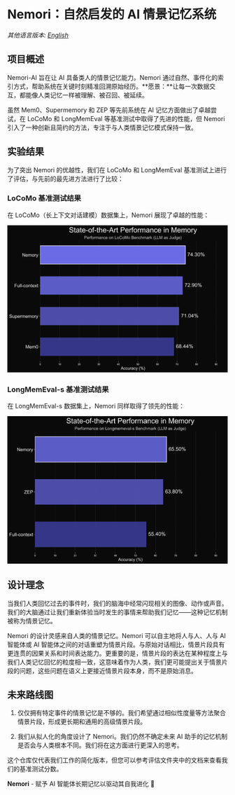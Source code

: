 # Nemori：自然启发的 AI 情景记忆系统

*其他语言版本: [English](README.md)*

## 项目概述

Nemori-AI 旨在让 AI 具备类人的情景记忆能力。Nemori 通过自然、事件化的索引方式，帮助系统在关键时刻精准回溯原始经历。**愿景：**让每一次数据交互，都能像人类记忆一样被理解、被召回、被延续。

虽然 Mem0、Supermemory 和 ZEP 等先前系统在 AI 记忆方面做出了卓越尝试，在 LoCoMo 和 LongMemEval 等基准测试中取得了先进的性能，但 Nemori 引入了一种创新且简约的方法，专注于与人类情景记忆模式保持一致。

## 实验结果

为了突出 Nemori 的优越性，我们在 LoCoMo 和 LongMemEval 基准测试上进行了评估，与先前的最先进方法进行了比较：

### LoCoMo 基准测试结果

在 LoCoMo（长上下文对话建模）数据集上，Nemori 展现了卓越的性能：

![LoCoMo Benchmark Results](figures/results_on_locomo.png)

### LongMemEval-s 基准测试结果

在 LongMemEval-s 数据集上，Nemori 同样取得了领先的性能：

![LongMemEval Benchmark Results](figures/results_on_longmemeval_purple.png)

## 设计理念

当我们人类回忆过去的事件时，我们的脑海中经常闪现相关的图像、动作或声音。我们的大脑通过让我们重新体验当时发生的事情来帮助我们记忆——这种记忆机制被称为情景记忆。

Nemori 的设计灵感来自人类的情景记忆。Nemori 可以自主地将人与人、人与 AI 智能体或 AI 智能体之间的对话重塑为情景片段。与原始对话相比，情景片段具有更连贯的因果关系和时间表达能力。更重要的是，情景片段的表达在某种程度上与我们人类记忆回忆的粒度相一致，这意味着作为人类，我们更可能提出关于情景片段的问题，这些问题在语义上更接近情景片段本身，而不是原始消息。

## 未来路线图

1. 仅仅拥有特定事件的情景记忆是不够的。我们希望通过相似性度量等方法聚合情景片段，形成更长期和通用的高级情景片段。

2. 我们从拟人化的角度设计了 Nemori。我们仍然不确定未来 AI 助手的记忆机制是否会与人类根本不同。我们将在这方面进行更深入的思考。

这个仓库仅代表我们工作的简化版本，但您可以参考评估文件夹中的文档来查看我们的基准测试分数。

**Nemori** - 赋予 AI 智能体长期记忆以驱动其自我进化 🚀 